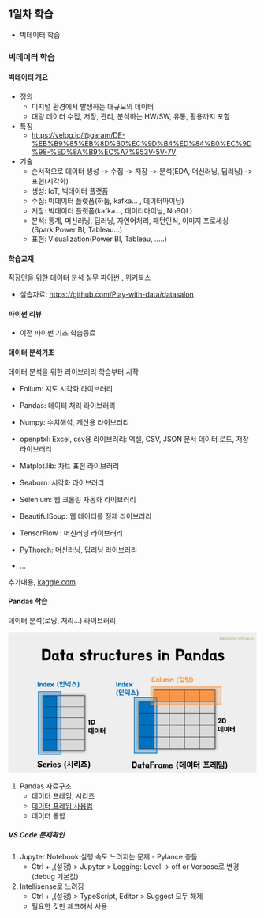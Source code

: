 ## 1일차 학습
- 빅데이터 학습

### 빅데이터 학습

#### 빅데이터 개요
- 정의
    - 디지털 환경에서 발생하는 대규모의 데이터
    - 대량 데이터 수집, 저장, 관리, 분석하는 HW/SW, 유통, 활용까지 포함
- 특징
    - https://velog.io/@garam/DE-%EB%B9%85%EB%8D%B0%EC%9D%B4%ED%84%B0%EC%9D%98-%ED%8A%B9%EC%A7%953V-5V-7V
- 기술
    - 순서적으로 데이터 생성 -> 수집 -> 저장 -> 분석(EDA, 머신러닝, 딥러닝) -> 표현(시각화)
    - 생성: IoT, 빅데이터 플랫폼
    - 수집: 빅데이터 플랫폼(하둡, kafka... , 데이터마이닝)
    - 저장: 빅데이터 플랫폼(kafka..., 데이터마이닝, NoSQL)
    - 분석: 통계, 머신러닝, 딥러닝, 자연어처리, 패턴인식, 이미지 프로세싱(Spark,Power BI, Tableau...)
    - 표현: Visualization(Power BI, Tableau, .....)

#### 학습교재
직장인을 위한 데이터 분석 실무 파이썬 , 위키북스  

- 실습자료: https://github.com/Play-with-data/datasalon

#### 파이썬 리뷰
- 이전 파이썬 기초 학습종료

#### 데이터 분석기초
데이터 분석을 위한 라이브러리 학습부터 시작
- Folium: 지도 시각화 라이브러리
- Pandas: 데이터 처리 라이브러리
- Numpy: 수치해석, 계산용 라이브러리
- openptxl: Excel, csv용 라이브러리: 엑셀, CSV, JSON 문서 데이터 로드, 저장 라이브러리
- Matplot.lib: 차트 표현 라이브러리
- Seaborn: 시각화 라이브러리

- Selenium: 웹 크롤링 자동화 라이브러리
- BeautifulSoup: 웹 데이터를 정제 라이브러리

- TensorFlow : 머신러닝 라이브러리
- PyThorch: 머신러닝, 딥러닝 라이브러리
- ...

추가내용, [kaggle.com](https://www.kaggle.com/)


#### Pandas 학습
데이터 분석(로딩, 처리...) 라이브러리

![자료구조](https://raw.githubusercontent.com/Hsegunn/bigdata-analysis-2024/main/images/ba001.png)

1. Pandas 자료구조 
    - 데이터 프레임, 시리즈
    - [데이터 프레임 사용법](https://github.com/Hsegunn/bigdata-analysis-2024/blob/main/day01/day01_pandas_basic.ipynb)
    - 데이터 통합

##### VS Code 문제확인
1. Jupyter Notebook 실행 속도 느려지는 문제 - Pylance 충돌
    - Ctrl + ,(설정) > Jupyter > Logging: Level -> off or Verbose로 변경(debug 기본값)
2. Intellisense로 느려짐
    - Ctrl + ,(설정) > TypeScript, Editor > Suggest 모두 해제
    - 필요한 것만 체크해서 사용